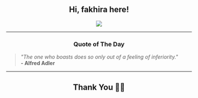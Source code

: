 <h2 align="center"> Hi, fakhira here!</h2>

<p align="center">
<a href="https://github.com/fakhiralkda" alt="github streak"><img src="https://dvst-streak.herokuapp.com/?user=fakhiralkda&theme=tokyonight&fire=DD472C"></a>
</p>

<hr>
<h3 align="center">Quote of The Day</h3>
<p align="center">
<blockquote>
<i>"The one who boasts does so only out of a feeling of inferiority."</i>
<br>
<b>- Alfred Adler</b>
</blockquote>
</p>


<hr>
<h2 align="center">Thank You 🙏🏼</h2>
